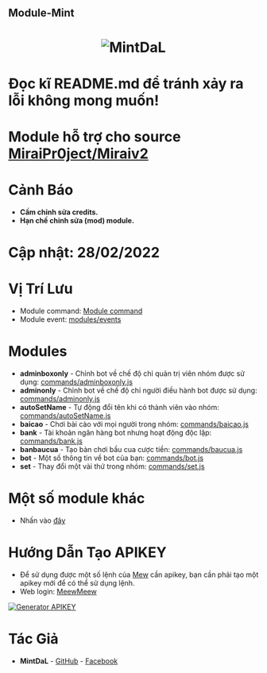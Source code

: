 ## Module-Mint

<h1 align="center">
	<img src="https://i.imgur.com/qFVhqcc.png" alt="MintDaL">
</h1>


# Đọc kĩ README.md để tránh xảy ra lỗi không mong muốn!

# Module hỗ trợ cho source [MiraiPr0ject/Miraiv2](https://github.com/miraiPr0ject/miraiv2)

# Cảnh Báo
- **Cấm chỉnh sửa credits.**
- **Hạn chế chỉnh sửa (mod) module.**

# Cập nhật: 28/02/2022

# Vị Trí Lưu
- Module command: [Module command](https://github.com/miraiPr0ject/miraiv2/tree/main/modules/commands)
- Module event: [modules/events](https://github.com/miraiPr0ject/miraiv2/tree/main/modules/events)

# Modules
- **adminboxonly** - Chỉnh bot về chế độ chỉ quản trị viên nhóm được sử dụng: [commands/adminboxonly.js](modules/commands/adminboxonly.js)
- **adminonly** - Chỉnh bot về chế độ chỉ người điều hành bot được sử dụng: [commands/adminonly.js](modules/commands/adminonly.js)
- **autoSetName** - Tự động đổi tên khi có thành viên vào nhóm: [commands/autoSetName.js](modules/commands/autoSetName.js)
- **baicao** - Chơi bài cào với mọi người trong nhóm: [commands/baicao.js](modules/commands/baicao.js)
- **bank** - Tài khoản ngân hàng bot nhưng hoạt động độc lập: [commands/bank.js](modules/commands/bank.js)
- **banbaucua** - Tạo bàn chơi bầu cua cược tiền: [commands/baucua.js](modules/commands/baucua.js)
- **bot** - Một số thông tin về bot của bạn: [commands/bot.js](modules/commands/bot.js)
- **set** - Thay đổi một vài thứ trong nhóm: [commands/set.js](modules/commands/set.js)

# Một số module khác
- Nhấn vào [đây](https://github.com/ProcoderMew/Module-Miraiv2)


# Hướng Dẫn Tạo APIKEY 
- Để sử dụng được một số lệnh của [Mew](https://github.com/ProCoderMew/Module-Miraiv2) cần apikey, bạn cần phải tạo một apikey mới để có thể sử dụng lệnh.
- Web login: [MeewMeew](https://meewmeew.info/site)

[![Generator APIKEY](https://img.youtube.com/vi/HPiA_Pdtmcw/0.jpg)](https://youtu.be/HPiA_Pdtmcw)

# Tác Giả
- **MintDaL** - [GitHub](https://github.com/MintDaL) - [Facebook](https://www.facebook.com/MyNameIsMintDaL)
